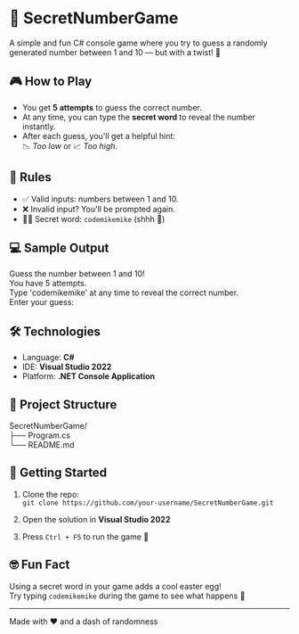 ﻿# :1234: SecretNumberGame

A simple and fun C# console game where you try to guess a randomly generated number between 1 and 10 — but with a twist! :brain:

## :video_game: How to Play

- You get **5 attempts** to guess the correct number.
- At any time, you can type the **secret word** to reveal the number instantly.
- After each guess, you'll get a helpful hint:  
  :chart_with_downwards_trend: *Too low* or :chart_with_upwards_trend: *Too high*.

## :scroll: Rules

- :white_check_mark: Valid inputs: numbers between 1 and 10.
- :x: Invalid input? You'll be prompted again.
- :male_detective: Secret word: `codemikemike` (shhh :shushing_face:)

## :computer: Sample Output

Guess the number between 1 and 10!  
You have 5 attempts.  
Type 'codemikemike' at any time to reveal the correct number.  
Enter your guess:  

## :hammer_and_wrench: Technologies

- Language: **C#**
- IDE: **Visual Studio 2022**
- Platform: **.NET Console Application**

## :file_folder: Project Structure

SecretNumberGame/  
├── Program.cs  
└── README.md  

## :rocket: Getting Started

1. Clone the repo:  
   `git clone https://github.com/your-username/SecretNumberGame.git`

2. Open the solution in **Visual Studio 2022**

3. Press `Ctrl + F5` to run the game :dart:

## :nerd_face: Fun Fact

Using a secret word in your game adds a cool easter egg!  
Try typing `codemikemike` during the game to see what happens :eyes:

---

Made with :heart: and a dash of randomness
